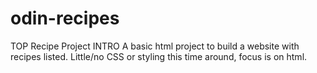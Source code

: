 # odin-recipes
TOP Recipe Project
INTRO
A basic html project to build a website with recipes listed. Little/no CSS or styling this time around, focus is on html.